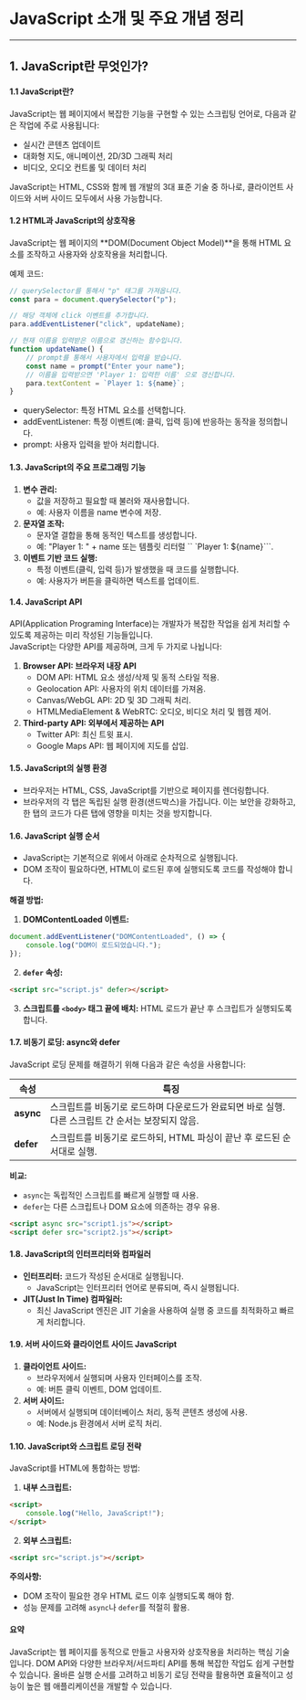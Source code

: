 # JavaScript 소개 및 주요 개념 정리
---
## 1. JavaScript란 무엇인가?

#### 1.1 JavaScript란?
JavaScript는 웹 페이지에서 복잡한 기능을 구현할 수 있는 스크립팅 언어로, 다음과 같은 작업에 주로 사용됩니다:  
- 실시간 콘텐츠 업데이트
- 대화형 지도, 애니메이션, 2D/3D 그래픽 처리
- 비디오, 오디오 컨트롤 및 데이터 처리  

JavaScript는 HTML, CSS와 함께 웹 개발의 3대 표준 기술 중 하나로, 클라이언트 사이드와 서버 사이드 모두에서 사용 가능합니다.

#### 1.2 HTML과 JavaScript의 상호작용
JavaScript는 웹 페이지의 **DOM(Document Object Model)**을 통해 HTML 요소를 조작하고 사용자와 상호작용을 처리합니다.

예제 코드:
```javascript
// querySelector를 통해서 "p" 태그를 가져옵니다.
const para = document.querySelector("p");

// 해당 객체에 click 이벤트를 추가합니다.
para.addEventListener("click", updateName);

// 현재 이름을 입력받은 이름으로 갱신하는 함수입니다.
function updateName() {
    // prompt를 통해서 사용자에서 입력을 받습니다.
    const name = prompt("Enter your name");
    // 이름을 입력받으면 'Player 1: 입력한 이름' 으로 갱신합니다.
    para.textContent = `Player 1: ${name}`;
}
```
- querySelector: 특정 HTML 요소를 선택합니다.
- addEventListener: 특정 이벤트(예: 클릭, 입력 등)에 반응하는 동작을 정의합니다.
- prompt: 사용자 입력을 받아 처리합니다.

#### 1.3. JavaScript의 주요 프로그래밍 기능

1) **변수 관리:**
   - 값을 저장하고 필요할 때 불러와 재사용합니다.
   - 예: 사용자 이름을 name 변수에 저장.
2) **문자열 조작:**
   - 문자열 결합을 통해 동적인 텍스트를 생성합니다.
   - 예: "Player 1: " + name 또는 템플릿 리터럴 `` `Player 1: ${name}```.
3) **이벤트 기반 코드 실행:**
   - 특정 이벤트(클릭, 입력 등)가 발생했을 때 코드를 실행합니다.
   - 예: 사용자가 버튼을 클릭하면 텍스트를 업데이트.

#### 1.4. JavaScript API
API(Application Programing Interface)는 개발자가 복잡한 작업을 쉽게 처리할 수 있도록 제공하는 미리 작성된 기능들입니다.  
JavaScript는 다양한 API를 제공하며, 크게 두 가지로 나뉩니다:  

1) **Browser API: 브라우저 내장 API**
   - DOM API: HTML 요소 생성/삭제 및 동적 스타일 적용.
   - Geolocation API: 사용자의 위치 데이터를 가져옴.
   - Canvas/WebGL API: 2D 및 3D 그래픽 처리.
   - HTMLMediaElement & WebRTC: 오디오, 비디오 처리 및 웹캠 제어.
2) **Third-party API: 외부에서 제공하는 API**
   - Twitter API: 최신 트윗 표시.
   - Google Maps API: 웹 페이지에 지도를 삽입.

#### 1.5. JavaScript의 실행 환경
- 브라우저는 HTML, CSS, JavaScript를 기반으로 페이지를 렌더링합니다.
- 브라우저의 각 탭은 독립된 실행 환경(샌드박스)을 가집니다. 이는 보안을 강화하고, 한 탭의 코드가 다른 탭에 영향을 미치는 것을 방지합니다.

#### 1.6. JavaScript 실행 순서
- JavaScript는 기본적으로 위에서 아래로 순차적으로 실행됩니다.
- DOM 조작이 필요하다면, HTML이 로드된 후에 실행되도록 코드를 작성해야 합니다.

**해결 방법:**
1) **DOMContentLoaded 이벤트:**
```javascript
document.addEventListener("DOMContentLoaded", () => {
    console.log("DOM이 로드되었습니다.");
});
```
2) **```defer``` 속성:**
```html
<script src="script.js" defer></script>
```
3) **스크립트를 ```<body>``` 태그 끝에 배치:** HTML 로드가 끝난 후 스크립트가 실행되도록 합니다.

#### 1.7. 비동기 로딩: async와 defer
JavaScript 로딩 문제를 해결하기 위해 다음과 같은 속성을 사용합니다:

| **속성**    | **특징** |
|-----------|--------|
| **async** |스크립트를 비동기로 로드하며 다운로드가 완료되면 바로 실행. 다른 스크립트 간 순서는 보장되지 않음.|
| **defer** |스크립트를 비동기로 로드하되, HTML 파싱이 끝난 후 로드된 순서대로 실행.|

**비교:**
- ```async```는 독립적인 스크립트를 빠르게 실행할 때 사용.
- ```defer```는 다른 스크립트나 DOM 요소에 의존하는 경우 유용.

```html
<script async src="script1.js"></script>
<script defer src="script2.js"></script>
```

#### 1.8. JavaScript의 인터프리터와 컴파일러
- **인터프리터:** 코드가 작성된 순서대로 실행됩니다.
  - JavaScript는 인터프리터 언어로 분류되며, 즉시 실행됩니다.
- **JIT(Just In Time) 컴파일러:**
  - 최신 JavaScript 엔진은 JIT 기술을 사용하여 실행 중 코드를 최적화하고 빠르게 처리합니다.
#### 1.9. 서버 사이드와 클라이언트 사이드 JavaScript
1) **클라이언트 사이드:**
   - 브라우저에서 실행되며 사용자 인터페이스를 조작.
   - 예: 버튼 클릭 이벤트, DOM 업데이트.
2) **서버 사이드:**
   - 서버에서 실행되며 데이터베이스 처리, 동적 콘텐츠 생성에 사용.
   - 예: Node.js 환경에서 서버 로직 처리.

#### 1.10. JavaScript와 스크립트 로딩 전략
JavaScript를 HTML에 통합하는 방법:
1) **내부 스크립트:**
```html
<script>
    console.log("Hello, JavaScript!");
</script>
```
2) **외부 스크립트:**
```html
<script src="script.js"></script>
```
**주의사항:**
- DOM 조작이 필요한 경우 HTML 로드 이후 실행되도록 해야 함.
- 성능 문제를 고려해 ```async```나 ```defer```를 적절히 활용.

#### 요약
JavaScript는 웹 페이지를 동적으로 만들고 사용자와 상호작용을 처리하는 핵심 기술입니다. 
DOM API와 다양한 브라우저/서드파티 API를 통해 복잡한 작업도 쉽게 구현할 수 있습니다. 
올바른 실행 순서를 고려하고 비동기 로딩 전략을 활용하면 효율적이고 성능이 높은 웹 애플리케이션을 개발할 수 있습니다.
















































































